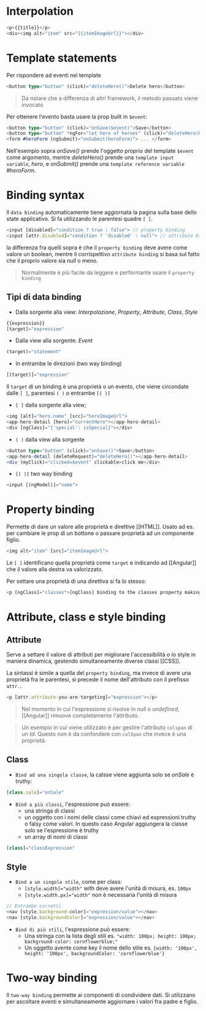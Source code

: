 # Interpolation

```ts
<p>{{title}}</p>
<div><img alt="item" src="{{itemImageUrl}}"></div>
```

# Template statements

Per rispondere ad eventi nel template


```ts
<button type="button" (click)="deleteHero()">Delete hero</button>
```

>Da notare che a differenza di altri framework, il metodo passato viene invocato

Per ottenere l'evento basta usare la prop built in `$event`:

```ts
<button type="button" (click)="onSave($event)">Save</button>
<button type="button" *ngFor="let hero of heroes" (click)="deleteHero(hero)">{{hero.name}}</button>
<form #heroForm (ngSubmit)="onSubmit(heroForm)"> ... </form>
```

Nell'esempio sopra *onSave()* prende l'oggetto proprio del template `$event` come argomento, mentre *deleteHero()* prende una `template input variable`, *hero*, e *onSubmit()* prende una `template reference variable` *#heroForm*.

# Binding syntax

Il `data binding` automaticamente tiene aggiornata la pagina sulla base dello state applicativo.
Si fa utilizzando le parentesi quadre `[ ]`.

```ts
<input [disabled]="condition ? true : false"> // property binding
<input [attr.disabled]="condition ? 'disabled' : null"> // attribute binding
```

la differenza fra quelli sopra è che il `property binding` deve avere come valore un boolean, mentre il corrispettivo `attribute binding` si basa sul fatto che il proprio valore sia *null* o meno.

>Normalmente è più facile da leggere e performante usare il `property binding`

## Tipi di data binding

- Dalla sorgente alla view: *Interpolazione*, *Property*, *Attribute*, *Class*, *Style*

```ts
{{expression}} 
[target]="expression"
```

- Dalla view alla sorgente: *Event*

```ts
(target)="statement"
```

- In entrambe le direzioni (two way binding)

```ts
[(target)]="expression"
```

Il `target` di un binding è una proprietà o un evento, che viene circondate dalle `[ ]`, parentesi `( )` o entrambe `[( )]`

- `[ ]` dalla sorgente alla view;

```ts
<img [alt]="hero.name" [src]="heroImageUrl">
<app-hero-detail [hero]="currentHero"></app-hero-detail>
<div [ngClass]="{'special': isSpecial}"></div>
```

- `( )` dalla view alla sorgente

```ts
<button type="button" (click)="onSave()">Save</button>
<app-hero-detail (deleteRequest)="deleteHero()"></app-hero-detail>
<div (myClick)="clicked=$event" clickable>click me</div>
```

- `[( )]` two way binding

```ts
<input [(ngModel)]="name">
```

# Property binding

Permette di dare un valore alle proprietà e direttive [[HTML]]. Usato ad es. per cambiare le prop di un bottone o passare proprietà ad un componente figlio.

```ts
<img alt="item" [src]="itemImageUrl">
```

Le `[ ]` identificano quella proprietà come `target` e indicando ad [[Angular]] che il valore alla destra va valorizzato.

Per settare una proprietà di una direttiva si fa lo stesso:

```ts
<p [ngClass]="classes">[ngClass] binding to the classes property making this blue</p>
```

# Attribute, class e style binding

## Attribute

Serve a settare il valore di attributi per migliorare l'accessibilità o lo style in maniera dinamica, gestendo simultaneamente diverse classi [[CSS]].

La sintassi è simile a quella del `property binding`, ma invece di avere una proprietà fra le parentesi, si precede il nome dell'attributo con il prefisso `attr.`.

```ts
<p [attr.attribute-you-are-targeting]="expression"></p>
```

>Nel momento in cui l'espressione si risolve in *null* o *undefined*, [[Angular]] rimuove completamente l'attributo.

>Un esempio in cui viene utilizzato è per gestire l'attributo `colspan` di un *td*. Questo non è da confondere con `colSpan` che invece è una proprietà.

## Class

- `Bind ad una singola classe`, la calsse viene aggiunta solo se *onSale* è truthy:

```ts
[class.sale]="onSale"
```

- `Bind a più classi`, l'espressione può essere:
	- una stringa di classi
	- un oggetto con i nomi delle classi come chiavi ed espressioni truthy o falsy come valori. In questo caso Angular aggiungera la classe solo se l'espressione è truthy
	- un array di nomi di classi

```ts
[class]="classExpression"
```

## Style

- `Bind a un singolo stile`, come per class:
	- `[style.width]="width"` with deve avere l'unità di misura, es. `100px`
	- `[style.width.px]="width"` non è necessaria l'unità di misura

```ts
// Entrambe corretti
<nav [style.background-color]="expression/value"></nav>
<nav [style.backgroundColor]="expression/value"></nav>
```

- `Bind di più stili`, l'espressione può essere:
	- Una stringa con la lista degli stili es. `"width: 100px; height: 100px; background-color: cornflowerblue;"`
	- Un oggetto avente come key il nome dello stile es. `{width: '100px', height: '100px', backgroundColor: 'cornflowerblue'}`

# Two-way binding

Il `two-way binding` permette ai componenti di condividere dati. Si utilizzano per ascoltare eventi e simultaneamente aggiornare i valori fra padre e figlio.


